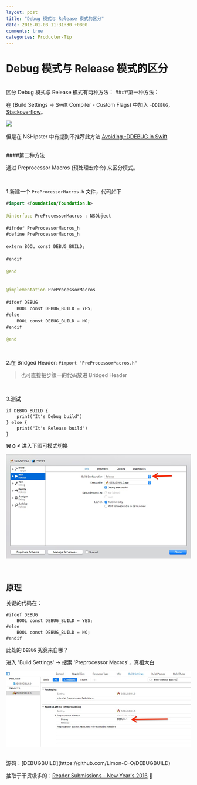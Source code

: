 ```yaml
---
layout: post
title: "Debug 模式与 Release 模式的区分"
date: 2016-01-08 11:31:30 +0800
comments: true
categories: Producter-Tip
---
```


# Debug 模式与 Release 模式的区分

<br />
区分 Debug 模式与 Release 模式有两种方法：
####第一种方法：

在 (Build Settings -> Swift Compiler - Custom Flags) 中加入 `-DDEBUG`，
[Stackoverflow](http://stackoverflow.com/questions/24111854/in-absence-of-preprocessor-macros-is-there-a-way-to-define-practical-scheme-spe/#answer-24112024)。

![](http://i.stack.imgur.com/dqp5H.png)

但是在 NSHipster 中有提到不推荐此方法 [Avoiding -DDEBUG in Swift](http://nshipster.com/new-years-2016/#avoiding--ddebug-in-swift)

<br />
####第二种方法

通过 Preprocessor Macros (预处理宏命令) 来区分模式。

<br />

1.新建一个 `PreProcessorMacros.h` 文件，代码如下

```swift
#import <Foundation/Foundation.h>

@interface PreProcessorMacros : NSObject

#ifndef PreProcessorMacros_h
#define PreProcessorMacros_h

extern BOOL const DEBUG_BUILD;

#endif

@end


@implementation PreProcessorMacros

#ifdef DEBUG
    BOOL const DEBUG_BUILD = YES;
#else
    BOOL const DEBUG_BUILD = NO;
#endif

@end

```

<br />

2.在 Bridged Header: `#import "PreProcessorMacros.h"`
> 也可直接把步骤一的代码放进 Bridged Header

<br />

3.测试

```
if DEBUG_BUILD {
    print("It's Debug build")
} else {
    print("It's Release build")
}
```

**⌘⇧<** 进入下图可模式切换

![](https://raw.githubusercontent.com/Limon-O-O/DEBUGBUILD/master/images/switch.png)

<br />

## 原理

关键的代码在：
```
#ifdef DEBUG
    BOOL const DEBUG_BUILD = YES;
#else
    BOOL const DEBUG_BUILD = NO;
#endif
```
此处的 `DEBUG` 究竟来自哪？

进入 'Build Settings' -> 搜索 'Preprocessor Macros'，真相大白

![](https://raw.githubusercontent.com/Limon-O-O/DEBUGBUILD/master/images/PreprocessorMacros.png)

<br />
源码：[DEBUGBUILD](https://github.com/Limon-O-O/DEBUGBUILD)

抽取于干货极多的：[Reader Submissions -
New Year's 2016](http://nshipster.com/new-years-2016/)  🍺

